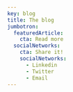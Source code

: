 ```yaml
---
key: blog
title: The blog
jumbotron:
  featuredArticle:
    cta: Read more
  socialNetworks:
    cta: Share it!
    socialNetworks:
      - Linkedin
      - Twitter
      - Email
---
```

